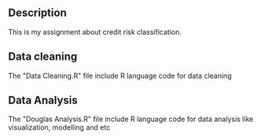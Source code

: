 ## Description
This is my assignment about credit risk classification.

## Data cleaning
The "Data Cleaning.R" file include R language code for data cleaning

## Data Analysis
The "Douglas Analysis.R" file include R language code for data analysis like visualization, modelling and etc
